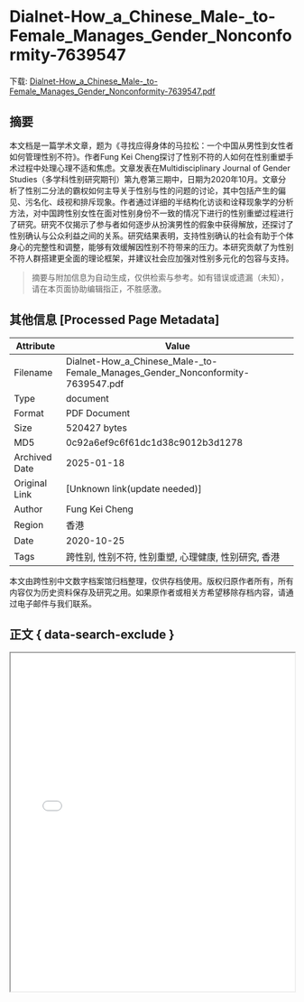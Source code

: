 # Dialnet-How_a_Chinese_Male-_to-Female_Manages_Gender_Nonconformity-7639547

<!-- tcd_download_link -->
下载: <a href="../Dialnet-How_a_Chinese_Male-_to-Female_Manages_Gender_Nonconformity-7639547.pdf" download>Dialnet-How_a_Chinese_Male-_to-Female_Manages_Gender_Nonconformity-7639547.pdf</a>
<!-- tcd_download_link_end -->

## 摘要

<!-- tcd_abstract -->
本文档是一篇学术文章，题为《寻找应得身体的马拉松：一个中国从男性到女性者如何管理性别不符》。作者Fung Kei Cheng探讨了性别不符的人如何在性别重塑手术过程中处理心理不适和焦虑。文章发表在Multidisciplinary Journal of Gender Studies（多学科性别研究期刊）第九卷第三期中，日期为2020年10月。文章分析了性别二分法的霸权如何主导关于性别与性的问题的讨论，其中包括产生的偏见、污名化、歧视和排斥现象。作者通过详细的半结构化访谈和诠释现象学的分析方法，对中国跨性别女性在面对性别身份不一致的情况下进行的性别重塑过程进行了研究。研究不仅揭示了参与者如何逐步从扮演男性的假象中获得解放，还探讨了性别确认与公众利益之间的关系。研究结果表明，支持性别确认的社会有助于个体身心的完整性和调整，能够有效缓解因性别不符带来的压力。本研究贡献了为性别不符人群搭建更全面的理论框架，并建议社会应加强对性别多元化的包容与支持。

<!-- tcd_abstract_end -->

> 摘要与附加信息为自动生成，仅供检索与参考。如有错误或遗漏（未知），请在本页面协助编辑指正，不胜感激。

## 其他信息 [Processed Page Metadata]

| Attribute       | Value                                  |
|-----------------|----------------------------------------|
| Filename        | Dialnet-How_a_Chinese_Male-_to-Female_Manages_Gender_Nonconformity-7639547.pdf                             |
| Type            | document                                 |
| Format          | PDF Document                               |
| Size            | 520427 bytes                           |
| MD5             | 0c92a6ef9c6f61dc1d38c9012b3d1278                                  |
| Archived Date   | 2025-01-18                             |
| Original Link   | [Unknown link(update needed)]                         |
| Author          | Fung Kei Cheng                               |
| Region          | 香港                               |
| Date            | 2020-10-25                                 |
| Tags            | 跨性别, 性别不符, 性别重塑, 心理健康, 性别研究, 香港                                 |

本文由跨性别中文数字档案馆归档整理，仅供存档使用。版权归原作者所有，所有内容仅为历史资料保存及研究之用。如果原作者或相关方希望移除存档内容，请通过电子邮件与我们联系。

## 正文 { data-search-exclude }

<!-- tcd_main_text -->
<iframe src="../Dialnet-How_a_Chinese_Male-_to-Female_Manages_Gender_Nonconformity-7639547.pdf" width="100%" height="600px">
    <p>无法显示PDF，请下载查看。</p>
</iframe>
<!-- tcd_main_text_end -->

